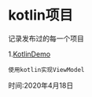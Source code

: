 # kotlin项目
记录发布过的每一个项目

1.[KotlinDemo](https://github.com/yi-sheep/KotlinDemo)

    使用kotlin实现ViewModel
    
时间:2020年4月18日